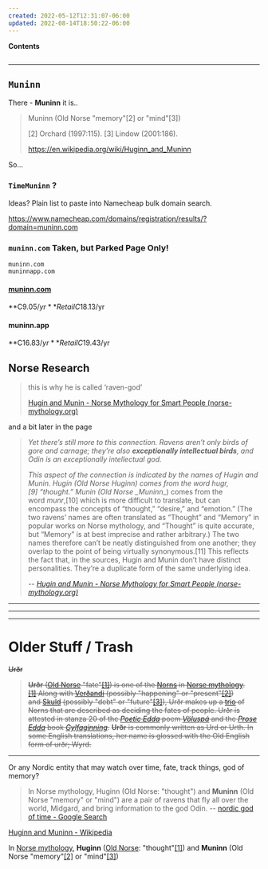 ```yaml
---
created: 2022-05-12T12:31:07-06:00
updated: 2022-08-14T18:50:22-06:00
---
```


**Contents**

```toc
```




---



## `Muninn`
There - **Muninn** it is..

> Muninn (Old Norse "memory"[2] or "mind"[3])
> 
>  [2] Orchard (1997:115).
>  [3] Lindow (2001:186).
>  
> https://en.wikipedia.org/wiki/Huginn_and_Muninn

So...

### `TimeMuninn` ?

Ideas? Plain list to paste into Namecheap bulk domain search.


https://www.namecheap.com/domains/registration/results/?domain=muninn.com


### `muninn.com` Taken, but Parked Page Only!

```
muninn.com
muninnapp.com
```


#### [muninn.com](http://muninn.com/)
**C$9.05/yr**Retail C$18.13/yr

#### muninn.app
**C$16.83/yr**Retail C$19.43/yr


## Norse Research
>   this is why he is called ‘raven-god’
>   
>   [Hugin and Munin - Norse Mythology for Smart People (norse-mythology.org)](https://norse-mythology.org/gods-and-creatures/others/hugin-and-munin/)

and a bit later in the page

> *Yet there’s still more to this connection. Ravens aren’t only birds of gore and carnage; 
> they’re also **exceptionally intellectual birds**, and Odin is an exceptionally intellectual god.*
> 
> *This aspect of the connection is indicated by the names of Hugin and Munin.
> Hugin (Old Norse _Huginn_) comes from the word _hugr_,[9] “thought.” Munin (Old Norse _Muninn*_) comes from the word _munr_,[10] which is more difficult to translate, but can encompass the concepts of “thought,” “desire,” and “emotion.” (The two ravens’ names are often translated as “Thought” and “Memory” in popular works on Norse mythology, and “Thought” is quite accurate, but “Memory” is at best imprecise and rather arbitrary.) The two names therefore can’t be neatly distinguished from one another; they overlap to the point of being virtually synonymous.[11] This reflects the fact that, in the sources, Hugin and Munin don’t have distinct personalities.
They’re a duplicate form of the same underlying idea.
> 
> *-- [Hugin and Munin - Norse Mythology for Smart People (norse-mythology.org)](https://norse-mythology.org/gods-and-creatures/others/hugin-and-munin/)*









---
---
---

# Older Stuff / Trash


  ~~Urðr~~
> ~~**Urðr** ([Old Norse](https://en.wikipedia.org/wiki/Old_Norse "Old Norse") "fate"[[1]](https://en.wikipedia.org/wiki/Ur%C3%B0r#cite_note-ORCHARD169-1)) is one of the [Norns](https://en.wikipedia.org/wiki/Norns "Norns") in [Norse mythology](https://en.wikipedia.org/wiki/Norse_mythology "Norse mythology").[[1]](https://en.wikipedia.org/wiki/Ur%C3%B0r#cite_note-ORCHARD169-1) Along with [Verðandi](https://en.wikipedia.org/wiki/Ver%C3%B0andi "Verðandi") (possibly "happening" or "present"[[2]](https://en.wikipedia.org/wiki/Ur%C3%B0r#cite_note-ORCHARD174-2)) and [Skuld](https://en.wikipedia.org/wiki/Skuld_(Norn) "Skuld (Norn)") (possibly "debt" or "future"[[3]](https://en.wikipedia.org/wiki/Ur%C3%B0r#cite_note-ORCHARD151-3)), Urðr makes up a [trio](https://en.wikipedia.org/wiki/Numbers_in_Germanic_paganism "Numbers in Germanic paganism") of Norns that are described as deciding the fates of people. Urðr is attested in stanza 20 of the _[Poetic Edda](https://en.wikipedia.org/wiki/Poetic_Edda "Poetic Edda")_ poem _[Völuspá](https://en.wikipedia.org/wiki/V%C3%B6lusp%C3%A1 "Völuspá")_ and the _[Prose Edda](https://en.wikipedia.org/wiki/Prose_Edda "Prose Edda")_ book _[Gylfaginning](https://en.wikipedia.org/wiki/Gylfaginning "Gylfaginning")_.~~
> ~~**Urðr** is commonly written as Urd or Urth. In some English translations, her name is glossed with the Old English form of urðr; Wyrd.~~

---

Or any Nordic entity that may watch over time, fate, track things, god of memory?



> In Norse mythology, Huginn (Old Norse: "thought") and **Muninn** (Old Norse "memory" or "mind") are a pair of ravens that fly all over the world, Midgard, and bring information to the god Odin.
> -- [nordic god of time - Google Search](https://www.google.com/search?q=nordic+god+of+time&oq=nordic+god+of+time&aqs=edge..69i57.1667j0j1&sourceid=chrome&ie=UTF-8)

[Huginn and Muninn - Wikipedia](https://en.wikipedia.org/wiki/Huginn_and_Muninn)

In [Norse mythology](https://en.wikipedia.org/wiki/Norse_mythology), **Huginn** ([Old Norse](https://en.wikipedia.org/wiki/Old_Norse "Old Norse"): "thought"[[1]](https://en.wikipedia.org/wiki/Huginn_and_Muninn#cite_note-ORCHARD92-1)) and **Muninn** (Old Norse "memory"[[2]](https://en.wikipedia.org/wiki/Huginn_and_Muninn#cite_note-ORCHARD115-2) or "mind"[[3]](https://en.wikipedia.org/wiki/Huginn_and_Muninn#cite_note-LINDOW186-3))

